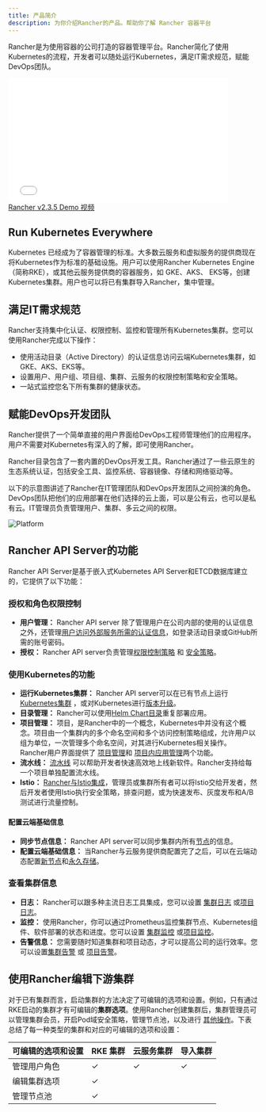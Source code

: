 ```yaml
---
title: 产品简介
description: 为你介绍Rancher的产品。帮助你了解 Rancher 容器平台
---
```


Rancher是为使用容器的公司打造的容器管理平台。Rancher简化了使用Kubernetes的流程，开发者可以随处运行Kubernetes，满足IT需求规范，赋能DevOps团队。

<div class="text-center">
<iframe width="444" height="250" src="//player.bilibili.com/player.html?aid=94394330&cid=161139480&page=1" scrolling="no" border="0" frameborder="no" framespacing="0" allowfullscreen="true"> </iframe>
</div>
<div class="text-center">
<a href="https://www.bilibili.com/video/av94394330/"> Rancher v2.3.5 Demo 视频 </a>
</div>

## Run Kubernetes Everywhere

Kubernetes 已经成为了容器管理的标准。大多数云服务和虚拟服务的提供商现在将Kubernetes作为标准的基础设施。用户可以使用Rancher Kubernetes Engine（简称RKE），或其他云服务提供商的容器服务，如 GKE、AKS、 EKS等，创建Kubernetes集群。用户也可以将已有集群导入Rancher，集中管理。

## 满足IT需求规范

Rancher支持集中化认证、权限控制、监控和管理所有Kubernetes集群。您可以使用Rancher完成以下操作：

* 使用活动目录（Active Directory）的认证信息访问云端Kubernetes集群，如GKE、AKS、EKS等。
* 设置用户、用户组、项目组、集群、云服务的权限控制策略和安全策略。
* 一站式监控您名下所有集群的健康状态。

## 赋能DevOps开发团队

Rancher提供了一个简单直接的用户界面给DevOps工程师管理他们的应用程序。用户不需要对Kubernetes有深入的了解，即可使用Rancher。

Rancher目录包含了一套内置的DevOps开发工具。Rancher通过了一些云原生的生态系统认证，包括安全工具、监控系统、容器镜像、存储和网络驱动等。

以下的示意图讲述了Rancher在IT管理团队和DevOps开发团队之间扮演的角色。DevOps团队把他们的应用部署在他们选择的云上面，可以是公有云，也可以是私有云。IT管理员负责管理用户、集群、多云之间的权限。

![Platform](/img/rancher/platform.png)

## Rancher API Server的功能

Rancher API Server是基于嵌入式Kubernetes API Server和ETCD数据库建立的，它提供了以下功能：

### 授权和角色权限控制

* **用户管理：** Rancher API server 除了管理用户在公司内部的使用的认证信息之外，还管理[用户访问外部服务所需的认证信息](/docs/admin-settings/authentication/_index)，如登录活动目录或GitHub所需的账号密码。  
* **授权：** Rancher API server负责管理[权限控制策略](/docs/admin-settings/rbac/_index) 和 [安全策略](/docs/admin-settings/pod-security-policies/_index)。

### 使用Kubernetes的功能

* **运行Kubernetes集群：** Rancher API server可以在已有节点上运行 [Kubernetes集群](/docs/cluster-provisioning/_index) ，或对Kubernetes进行[版本升级](/docs/cluster-admin/upgrading-kubernetes/_index)。
* **目录管理：** Rancher可以使用[Helm Chart目录](/docs/catalog/_index)重复部署应用。
* **项目管理：** 项目，是Rancher中的一个概念，Kubernetes中并没有这个概念。项目由一个集群内的多个命名空间和多个访问控制策略组成，允许用户以组为单位，一次管理多个命名空间，对其进行Kubernetes相关操作。Rancher用户界面提供了 [项目管理](/docs/project-admin/_index)和 [项目内应用管理](/docs/k8s-in-rancher/_index)两个功能。
* **流水线：** [流水线](/docs/project-admin/pipelines/_index) 可以帮助开发者快速高效地上线新软件。Rancher支持给每一个项目单独配置流水线。
* **Istio：** [Rancher与Istio集成](/docs/cluster-admin/tools/istio/_index)，管理员或集群所有者可以将Istio交给开发者，然后开发者使用Istio执行安全策略，排查问题，或为快速发布、灰度发布和A/B测试进行流量控制。

#### 配置云端基础信息

* **同步节点信息：** Rancher API server可以同步集群内所有[节点](/docs/cluster-admin/nodes/_index)的信息。
* **配置云端基础信息：** 当Rancher与云服务提供商配置完了之后，可以在云端动态配置[新节点](/docs/cluster-provisioning/rke-clusters/node-pools/_index)和[永久存储](/docs/cluster-admin/volumes-and-storage/_index)。

### 查看集群信息

* **日志：** Rancher可以跟多种主流日志工具集成，您可以设置 [集群日志](/docs/cluster-admin/tools/logging/_index) 或[项目日志](/docs/project-admin/tools/logging/_index)。
* **监控：** 使用Rancher，你可以通过Prometheus监控集群节点、Kubernetes组件、软件部署的状态和进度。您可以设置 [集群监控](/docs/cluster-admin/tools/monitoring/_index) 或[项目监控](/docs/project-admin/tools/monitoring/_index)。
* **告警信息：** 您需要随时知道集群和项目动态，才可以提高公司的运行效率。您可以设置[集群告警](/docs/cluster-admin/tools/alerts/_index) 或 [项目告警](/docs/project-admin/tools/alerts/_index)。

## 使用Rancher编辑下游集群

对于已有集群而言，启动集群的方法决定了可编辑的选项和设置。例如，只有通过RKE启动的集群才有可编辑的**集群选项**。使用Rancher创建集群后，集群管理员可以管理集群会员，开启Pod域安全策略，管理节点池，以及进行 [其他操作](/docs/cluster-admin/editing-clusters/_index)。下表总结了每一种类型的集群和对应的可编辑的选项和设置：

| 可编辑的选项和设置 | RKE 集群 | 云服务集群 | 导入集群 |
| -------------------- | ------------ | ------------------------- | ---------------- |
| 管理用户角色 | ✓            | ✓                         | ✓                |
| 编辑集群选项 | ✓            |                           ||
| 管理节点池 | ✓            |                           ||

